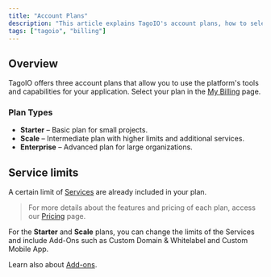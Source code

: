 ```yaml
---
title: "Account Plans"
description: "This article explains TagoIO's account plans, how to select a plan, and where to find detailed feature and pricing information."
tags: ["tagoio", "billing"]
---
```

## Overview

TagoIO offers three account plans that allow you to use the platform's tools and capabilities for your application. Select your plan in the [My Billing](https://admin.tago.io/account/billing) page.

### Plan Types

- **Starter** – Basic plan for small projects.
- **Scale** – Intermediate plan with higher limits and additional services.
- **Enterprise** – Advanced plan for large organizations.

## Service limits

A certain limit of [Services](/docs/tagoio/profiles/services/) are already included in your plan.

> For more details about the features and pricing of each plan, access our [Pricing](https://tago.io/pricing) page.

For the **Starter** and **Scale** plans, you can change the limits of the Services and include Add-Ons such as Custom Domain & Whitelabel and Custom Mobile App.

Learn also about [Add-ons](/docs/tagoio/addons/).
